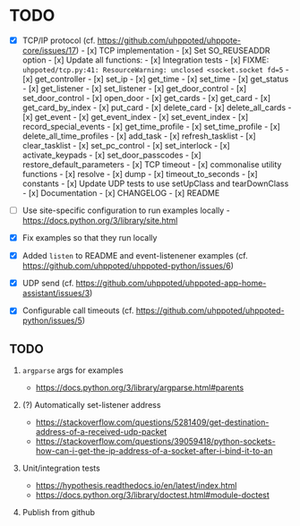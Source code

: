 # TODO

- [x] TCP/IP protocol (cf. https://github.com/uhppoted/uhppote-core/issues/17)
      - [x] TCP implementation
            - [x] Set SO_REUSEADDR option
      - [x] Update all functions:
      - [x] Integration tests
           - [x] FIXME: `uhppoted/tcp.py:41: ResourceWarning: unclosed <socket.socket fd=5`
           - [x] get_controller
           - [x] set_ip
           - [x] get_time
           - [x] set_time
           - [x] get_status
           - [x] get_listener
           - [x] set_listener
           - [x] get_door_control
           - [x] set_door_control
           - [x] open_door
           - [x] get_cards
           - [x] get_card
           - [x] get_card_by_index
           - [x] put_card
           - [x] delete_card
           - [x] delete_all_cards
           - [x] get_event
           - [x] get_event_index
           - [x] set_event_index
           - [x] record_special_events
           - [x] get_time_profile
           - [x] set_time_profile
           - [x] delete_all_time_profiles
           - [x] add_task
           - [x] refresh_tasklist
           - [x] clear_tasklist
           - [x] set_pc_control
           - [x] set_interlock
           - [x] activate_keypads
           - [x] set_door_passcodes
           - [x] restore_default_parameters
           - [x] TCP timeout
      - [x] commonalise utility functions
            - [x] resolve
            - [x] dump
            - [x] timeout_to_seconds
            - [x] constants
      - [x] Update UDP tests to use setUpClass and tearDownClass
      - [x] Documentation
      - [x] CHANGELOG
      - [x] README

- [ ] Use site-specific configuration to run examples locally
      - https://docs.python.org/3/library/site.html

- [x] Fix examples so that they run locally
- [x] Added `listen` to README and event-listenener examples (cf. https://github.com/uhppoted/uhppoted-python/issues/6)
- [x] UDP send (cf. https://github.com/uhppoted/uhppoted-app-home-assistant/issues/3)
- [x] Configurable call timeouts (cf. https://github.com/uhppoted/uhppoted-python/issues/5)

## TODO

1. `argparse` args for examples
   - https://docs.python.org/3/library/argparse.html#parents

2. (?) Automatically set-listener address
   - https://stackoverflow.com/questions/5281409/get-destination-address-of-a-received-udp-packet
   - https://stackoverflow.com/questions/39059418/python-sockets-how-can-i-get-the-ip-address-of-a-socket-after-i-bind-it-to-an

3. Unit/integration tests
      - https://hypothesis.readthedocs.io/en/latest/index.html
      - https://docs.python.org/3/library/doctest.html#module-doctest

4. Publish from github

